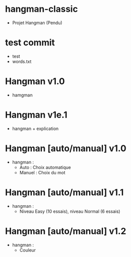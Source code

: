# hangman-classic
  - Projet Hangman (Pendu)

# test commit
  - test
  - words.txt

# Hangman v1.0
  - hamgman

# Hangman v1e.1
  - hangman + explication

# Hangman [auto/manual] v1.0
  - hangman :
      - Auto : Choix automatique
      - Manuel : Choix du mot
   
# Hangman [auto/manual] v1.1
  - hangman :
      - Niveau Easy (10 essais), niveau Normal (6 essais)
   
# Hangman [auto/manual] v1.2
  - hangman :
      - Couleur
